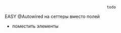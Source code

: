                                                  todo
 EASY
 @Autowired на сеттеры вместо полей
* поместить элементы <script> внизу страницы
* ?????? добавить контакты и обратная связь
* в форме покупки билетов находит обратные маршруты, хотя их нет (дев - ветеранов  \ ветер - дев)
* cascade ALL для покупки билетов теперь добавляется юзер (каждый раз новый)
* где сравниваются пароли

 MEDIUM
* карта маршрутов на гл странице всплыв окном
* сделать блокирование пользователей (или сброс их паролей)
* scheduleEditor jsp для админа так же не настроен для исправления расписания  в БД
* delete    for stations not working (так как станция и поезда в тч связаны уже не с одной сущностью а с двумя) 
Возможно стоит сначала вывести станцию из маршрута (как и удаление поезда БЕЗ Ппассажиров) и только потом её можно будет удалить без геморроя

 HARD
* привязать дату и время к глобальному поиску на главной странице 
* покупка билетов не только из расписания но и на главной странице, с исп. ajax.
* обработка ошибок на входные данные и обработку данных
* логгирование
* поиск в списке юзеров через джава скрипт (тк в списке пользователей уже есть все имена вытянутые из базы)

                         
                         
                           questions
* мы получили ticketItem. в нем нет всех данных schedule & users. делать поиск в БД и по результатам вытаскивать элементы, а если нет таких юзеров- создавать их, но обрезанных????
* Почему modelMapper превращает объект в null?? (ticketService) потому что смотри таблицу тикетов.!!!


                            featch
* двойная валидация
* spring security
* google map
* выбор язака




 